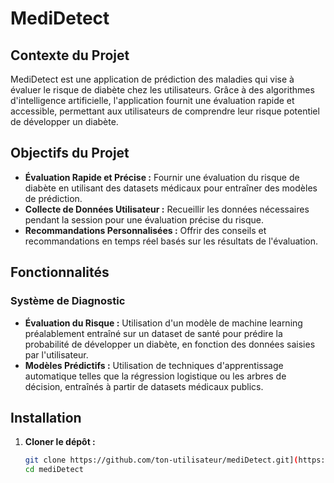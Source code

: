 # MediDetect

## Contexte du Projet
MediDetect est une application de prédiction des maladies qui vise à évaluer le risque de diabète chez les utilisateurs. Grâce à des algorithmes d'intelligence artificielle, l'application fournit une évaluation rapide et accessible, permettant aux utilisateurs de comprendre leur risque potentiel de développer un diabète.

## Objectifs du Projet
- **Évaluation Rapide et Précise :** Fournir une évaluation du risque de diabète en utilisant des datasets médicaux pour entraîner des modèles de prédiction.
- **Collecte de Données Utilisateur :** Recueillir les données nécessaires pendant la session pour une évaluation précise du risque.
- **Recommandations Personnalisées :** Offrir des conseils et recommandations en temps réel basés sur les résultats de l'évaluation.

## Fonctionnalités
### Système de Diagnostic
- **Évaluation du Risque :** Utilisation d'un modèle de machine learning préalablement entraîné sur un dataset de santé pour prédire la probabilité de développer un diabète, en fonction des données saisies par l'utilisateur.
- **Modèles Prédictifs :** Utilisation de techniques d'apprentissage automatique telles que la régression logistique ou les arbres de décision, entraînés à partir de datasets médicaux publics.

## Installation
1. **Cloner le dépôt :**
   ```bash
   git clone https://github.com/ton-utilisateur/mediDetect.git](https://github.com/NourheneKadri/MediDetect.git
   cd mediDetect
